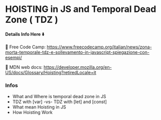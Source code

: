 # HOISTING in JS and Temporal Dead Zone ( TDZ )

#### Details Info Here ⬇️

🚀 Free Code Camp: https://www.freecodecamp.org/italian/news/zona-morta-temporale-tdz-e-sollevamento-in-javascript-spiegazione-con-esempi/

🚀 MDN web docs: https://developer.mozilla.org/en-US/docs/Glossary/Hoisting?retiredLocale=it

### Infos

- What and Where is temporal dead zone in JS
- TDZ with [var] -vs- TDZ with [let] and [const]
- What mean Hoisting in JS
- How Hoisting Work



